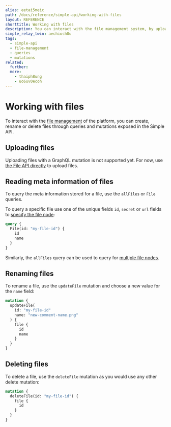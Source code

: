 ```yaml
---
alias: eetai5meic
path: /docs/reference/simple-api/working-with-files
layout: REFERENCE
shorttitle: Working with files
description: You can interact with the file management system, by uploading or modifying  files through GraphQL queries and mutations exposed in the Simple API.
simple_relay_twin: aechiosh8u
tags:
  - simple-api
  - file-management
  - queries
  - mutations
related:
  further:
  more:
    - thaiph8ung
    - uo6uv0ecoh
---
```


# Working with files

To interact with the [file management](!alias-eer4wiang0) of the platform, you can create, rename or delete files through queries and mutations exposed in the Simple API.

## Uploading files

Uploading files with a GraphQL mutation is not supported yet. For now, use [the File API directly](!alias-eer4wiang0) to upload files.

## Reading meta information of files

To query the meta information stored for a file, use the `allFiles` or `File` queries.

To query a specific file use one of the unique fields `id`, `secret` or `url` fields to [specify the file node](!alias-ua6eer7shu):

```graphql
query {
  File(id: "my-file-id") {
    id
    name
  }
}
```

Similarly, the `allFiles` query can be used to query for [multiple file nodes](!alias-pa2aothaec).

## Renaming files

To rename a file, use the `updateFile` mutation and choose a new value for the `name` field:

```graphql
mutation {
  updateFile(
    id: "my-file-id"
    name: "new-comment-name.png"
  ) {
    file {
      id
      name
    }
  }
}
```

## Deleting files

To delete a file, use the `deleteFile` mutation as you would use any other delete mutation:

```graphql
mutation {
  deleteFile(id: "my-file-id") {
    file {
      id
    }
  }
}
```
